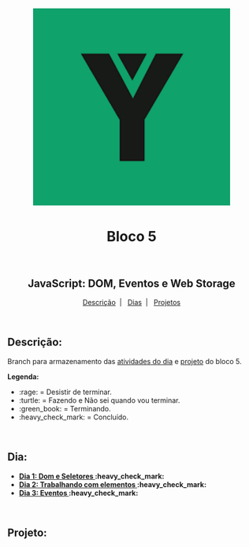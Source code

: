 <h1 align="center">
  <img alt="Imagem da Trybe" src="Imagens/trybe.png" width="400px">
</h1>

<h1 align="center">Bloco 5</h1>
</br>
<h2 align="center">JavaScript: DOM, Eventos e Web Storage</h2>

<p align="center">
  <a href="#descricao">Descrição</a>&nbsp;&nbsp;|&nbsp;&nbsp;
  <a href="#dia">Dias</a>&nbsp;&nbsp;|&nbsp;&nbsp;
  <a href="#projeto">Projetos</a>
</p>

</br>
<h2 id="descricao"><strong>Descrição:</strong></h2>
<p>Branch para armazenamento das <a href="#dia">atividades do dia</a> e <a href="#projeto">projeto</a> do bloco 5.</p>
<strong>Legenda:</strong>
<ul>
 <li>:rage: = Desistir de terminar.</li>
 <li>:turtle: = Fazendo e Não sei quando vou terminar.</li>
 <li>:green_book: = Terminando.</li>
 <li>:heavy_check_mark: = Concluído.</li>
</ul>

</br>
<h2 id="dia"><strong>Dia:<strong></h2>
<ul>
  <li><a href="Bloco_5/Dia_1/">Dia 1: Dom e Seletores </a>:heavy_check_mark:</li>
  <li><a href="Bloco_5/Dia_2/">Dia 2: Trabalhando com elementos </a>:heavy_check_mark:</li>
  <li><a href="Bloco_5/Dia_3/">Dia 3: Eventos </a>:heavy_check_mark:</li>
</ul>

</br>
<h2 id="projeto"><strong>Projeto:<strong></h2>